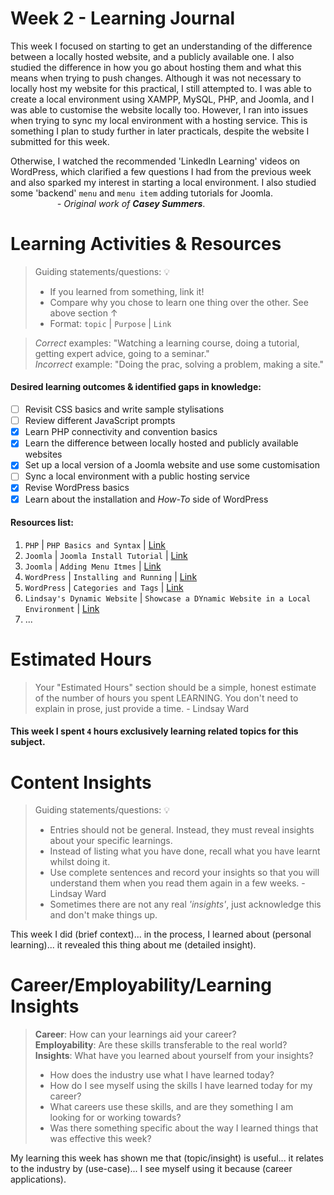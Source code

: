 # Week 2 - Learning Journal
This week I focused on starting to get an understanding of the difference between a locally hosted website, and a publicly available one. I also studied the difference in how you go about hosting them and what this means when trying to push changes.
Although it was not necessary to locally host my website for this practical, I still attempted to. I was able to create a local environment using XAMPP, MySQL, PHP, and Joomla, and I was able to customise the website locally too. However, I ran into issues
when trying to sync my local environment with a hosting service. This is something I plan to study further in later practicals, despite the website I submitted for this week. <br>

Otherwise, I watched the recommended 'LinkedIn Learning' videos on WordPress, which clarified a few questions I had from the previous week and also sparked my interest in starting a local environment. I also studied some 'backend' `menu` and `menu item` adding tutorials for Joomla.
&nbsp;&nbsp;&nbsp;&nbsp;&nbsp;&nbsp;&nbsp;&nbsp;&nbsp;&nbsp;&nbsp;&nbsp;&nbsp;&nbsp;&nbsp;&nbsp;&nbsp;&nbsp;&nbsp;*- Original work of **Casey Summers***.

# Learning Activities & Resources
> Guiding statements/questions: :bulb:
> - If you learned from something, link it!
> - Compare why you chose to learn one thing over the other. See above section &uarr;
> - Format: `topic` | `Purpose` | `Link` <br>

> *Correct* examples: "Watching a learning course, doing a tutorial, getting expert advice, going to a seminar." <br>
> *Incorrect* example: "Doing the prac, solving a problem, making a site."

#### Desired learning outcomes & identified gaps in knowledge: 
- [ ] Revisit CSS basics and write sample stylisations
- [ ] Review different JavaScript prompts
- [X] Learn PHP connectivity and convention basics
- [X] Learn the difference between locally hosted and publicly available websites
- [X] Set up a local version of a Joomla website and use some customisation
- [ ] Sync a local environment with a public hosting service
- [X] Revise WordPress basics
- [X] Learn about the installation and *How-To* side of WordPress 

#### Resources list:
1. `PHP` | `PHP Basics and Syntax` | [Link](https://www.w3schools.com/php/php_syntax.asp)
2. `Joomla` | `Joomla Install Tutorial` | [Link](https://www.youtube.com/watch?v=dqmw8xIVoyQ)
3. `Joomla` | `Adding Menu Itmes` | [Link]([https://www.youtube.com/watch?v=dqmw8xIVoyQ](https://www.youtube.com/watch?v=tIkX-FRz0LQ&list=PLWPirh4EWFpEdUBvOvtVeXXzDtAW9jcWP&index=17))
4. `WordPress` | `Installing and Running` | [Link](https://www.linkedin.com/learning/wordpress-5-essential-training/install-and-running-wordpress?resume=false&u=2223545)
5. `WordPress` | `Categories and Tags` | [Link](https://www.linkedin.com/learning/wordpress-5-essential-training/sidebar-the-difference-between-categories-and-tags?resume=false&u=2223545)
6. `Lindsay's Dynamic Website` | `Showcase a DYnamic Website in a Local Environment` | [Link](https://jcu.au.panopto.com/Panopto/Pages/Viewer.aspx?id=8ba1103d-df80-46c5-8964-b27a00170ab4&start=652.834079)
7. ...

# Estimated Hours
> Your "Estimated Hours" section should be a simple, honest estimate of the number of hours you spent LEARNING. You don't need to explain in prose, just provide a time. - Lindsay Ward
#### This week I spent `4` hours exclusively learning related topics for this subject.

# Content Insights
> Guiding statements/questions: :bulb:
> - Entries should not be general. Instead, they must reveal insights about your specific learnings.
> - Instead of listing what you have done, recall what you have learnt whilst doing it.
> - Use complete sentences and record your insights so that you will understand them when you read them again in a few weeks. - Lindsay Ward
> - Sometimes there are not any real *'insights'*, just acknowledge this and don't make things up.

This week I did (brief context)... in the process, I learned about (personal learning)... it revealed this thing about me (detailed insight).

# Career/Employability/Learning Insights
>**Career**: How can your learnings aid your career? <br>
>**Employability**: Are these skills transferable to the real world? <br>
>**Insights**: What have you learned about yourself from your insights? <br>
> - How does the industry use what I have learned today?
> - How do I see myself using the skills I have learned today for my career?
> - What careers use these skills, and are they something I am looking for or working towards?
> - Was there something specific about the way I learned things that was effective this week?

My learning this week has shown me that (topic/insight) is useful... it relates to the industry by (use-case)... I see myself using it because (career applications).
